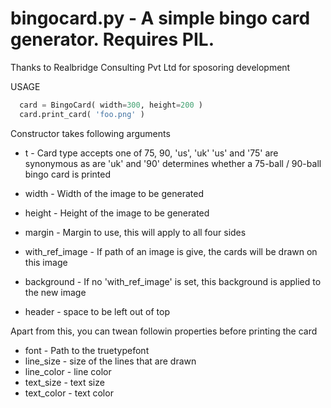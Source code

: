 bingocard.py - A simple bingo card generator. Requires PIL.
==========================================================

Thanks to Realbridge Consulting Pvt Ltd for sposoring development

USAGE

  ```python
    card = BingoCard( width=300, height=200 )
    card.print_card( 'foo.png' )
  ```

Constructor takes following arguments

  * t - Card type accepts one of 75, 90, 'us', 'uk'
       'us' and '75' are synonymous as are 'uk' and '90'
       determines whether a 75-ball / 90-ball bingo 
       card is printed

  * width           - Width of the image to be generated
  * height          - Height of the image to be generated
  * margin          - Margin to use, this will apply to all four sides
  * with_ref_image  - If path of an image is give, the cards will be drawn on this image
  * background      - If no 'with_ref_image' is set, this background is applied to the new image
  * header          - space to be left out of top

Apart from this, you can twean followin properties before printing the card
  
  * font            - Path to the truetypefont 
  * line_size       - size of the lines that are drawn
  * line_color      - line color
  * text_size       - text size
  * text_color      - text color



  



  


